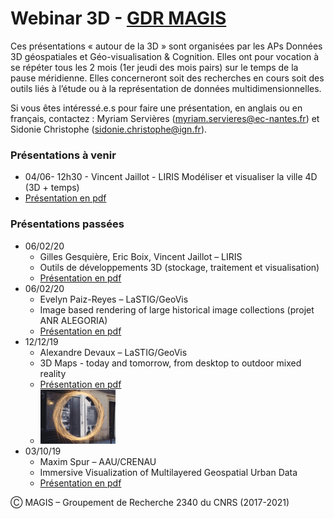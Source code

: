 #  Webinar 3D - [GDR MAGIS](http://gdr-magis.imag.fr/)
Ces présentations « autour de la 3D » sont organisées par les APs Données 3D géospatiales et Géo-visualisation & Cognition. Elles ont pour vocation à se répéter tous les 2 mois (1er jeudi des mois pairs) sur le temps de la pause méridienne. Elles concerneront soit des recherches en cours soit des outils liés à l’étude ou à la représentation de données multidimensionnelles.

Si vous êtes intéressé.e.s pour faire une présentation, en anglais ou en français, contactez :
Myriam Servières (myriam.servieres@ec-nantes.fr) et Sidonie Christophe (sidonie.christophe@ign.fr).

### Présentations à venir
  * 04/06- 12h30 - Vincent Jaillot - LIRIS Modéliser et visualiser la ville 4D (3D + temps)
  * [Présentation en pdf](Webinar3D_Gesquiere.pptx.pdf)

### Présentations passées
 * 06/02/20
    * Gilles Gesquière, Eric Boix, Vincent Jaillot – LIRIS
    * Outils de développements 3D (stockage, traitement et visualisation) 
    * [Présentation en pdf](Webinar3D_Gesquiere.pptx.pdf)
 * 06/02/20
    * Evelyn Paiz-Reyes – LaSTIG/GeoVis
    * Image based rendering of large historical image collections (projet ANR ALEGORIA)
    * [Présentation en pdf](20200206_Webinar3D_MAGIS_ImageBasedRendering_HistoricalImages_Paiz_Reyes.pdf)
  * 12/12/19 
    * Alexandre Devaux – LaSTIG/GeoVis 
    * 3D Maps - today and tomorrow, from desktop to outdoor mixed reality
    * [Présentation en pdf](20191212_Webinar3D_MAGIS_3DMapsThroughTime_Devaux.pdf)
    * ![Image](20191212_Webinar3D_MAGIS_3DMapsThroughTime_Devaux.png)
  * 03/10/19
    * Maxim Spur – AAU/CRENAU
    * Immersive Visualization of Multilayered Geospatial Urban Data
    * [Présentation en pdf](20191003_Webinar3D_MAGIS_ImmersiveVisualization_Spur.pdf)


Ⓒ MAGIS – Groupement de Recherche 2340 du CNRS (2017-2021)
